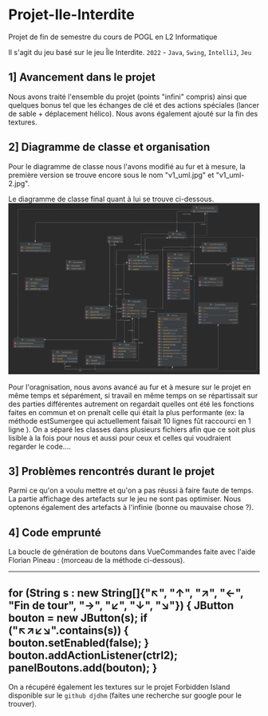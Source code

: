 # Projet-Ile-Interdite
 Projet de fin de semestre du cours de POGL en L2 Informatique

Il s'agit du jeu basé sur le jeu Île Interdite.
`2022` - `Java`, `Swing`, `IntelliJ`, `Jeu`

## 1] Avancement dans le projet
Nous avons traité l'ensemble du projet (points "infini" compris) ainsi que quelques bonus tel que les échanges de clé et des actions spéciales (lancer de sable + déplacement hélico). Nous avons également ajouté sur la fin des textures.

## 2] Diagramme de classe et organisation
Pour le diagramme de classe nous l'avons modifié au fur et à mesure, la première version se trouve encore sous le nom "v1_uml.jpg" et "v1_uml-2.jpg".

Le diagramme de classe final quant à lui se trouve ci-dessous.
![img.png](Projet-Ile-Interdite2.png)

Pour l'oragnisation, nous avons avancé au fur et à mesure sur le projet en même temps et séparément, si travail en même temps on se répartissait sur des parties différentes autrement on regardait quelles ont été les fonctions faites en commun et on prenaît celle qui était la plus performante (ex: la méthode estSumergee qui actuellement faisait 10 lignes fût raccourci en 1 ligne ).
On a séparé les classes dans plusieurs fichiers afin que ce soit plus lisible à la fois pour nous et aussi pour ceux et celles qui voudraient regarder le code....

## 3] Problèmes rencontrés durant le projet
Parmi ce qu'on a voulu mettre et qu'on a pas réussi à faire faute de temps.
La partie affichage des artefacts sur le jeu ne sont pas optimiser. 
Nous optenons également des artefacts à l'infinie (bonne ou mauvaise chose ?).

## 4] Code emprunté

La boucle de génération de boutons dans VueCommandes faite avec l'aide Florian Pineau : (morceau de la méthode ci-dessous).

-----------------------------------------------------
for (String s : new String[]{"↖", "↑", "↗", "←", "Fin de tour", "→", "↙", "↓", "↘"}) {
    JButton bouton = new JButton(s);
    if ("↖↗↙↘".contains(s)) {
        bouton.setEnabled(false);
    }
    bouton.addActionListener(ctrl2);
    panelBoutons.add(bouton);
}
-----------------------------------------------------
On a récupéré également les textures sur le projet Forbidden Island disponible sur le `github djdhm` (faites une recherche sur google pour le trouver).

